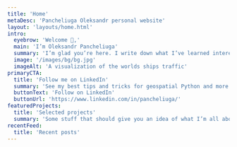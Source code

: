 ```yaml
---
title: 'Home'
metaDesc: 'Pancheliuga Oleksandr personal website'
layout: 'layouts/home.html'
intro:
  eyebrow: 'Welcome 👋,'
  main: 'I’m Oleksandr Pancheliuga'
  summary: 'I’m glad you’re here. I write down what I’ve learned interesting during my journey with geospatial data and technology. Enjoy exploring!'
  image: '/images/bg/bg.jpg'
  imageAlt: 'A visualization of the worlds ships traffic'
primaryCTA:
  title: 'Follow me on LinkedIn'
  summary: 'See my best tips and tricks for geospatial Python and more!'
  buttonText: 'Follow on LinkedIn'
  buttonUrl: 'https://www.linkedin.com/in/pancheliuga/'
featuredProjects:
  title: 'Selected projects'
  summary: 'Some stuff that should give you an idea of what I’m all about.'
recentFeed:
  title: 'Recent posts'
---
```

